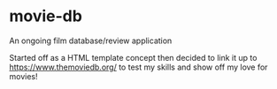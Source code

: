 # movie-db
An ongoing film database/review application

Started off as a HTML template concept then decided to link it up to https://www.themoviedb.org/ to test my skills and show off my love for movies!
